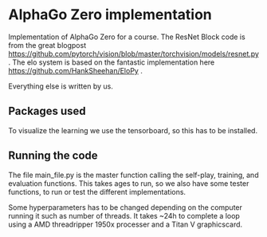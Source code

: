 # AlphaGo Zero implementation
Implementation of AlphaGo Zero for a course.
The ResNet Block code is from the great blogpost https://github.com/pytorch/vision/blob/master/torchvision/models/resnet.py.
The elo system is based on the fantastic implementation here https://github.com/HankSheehan/EloPy .

Everything else is written by us.
## Packages used
To visualize the learning we use the tensorboard, so this has to be installed.

## Running the code
The file main_file.py is the master function calling the self-play, training, and evaluation functions.
This takes ages to run, so we also have some tester functions, to run or test the different implementations.

Some hyperparameters has to be changed depending on the computer running it such as number of threads.
It takes ~24h to complete a loop using a AMD threadripper 1950x processer and a Titan V graphicscard.
